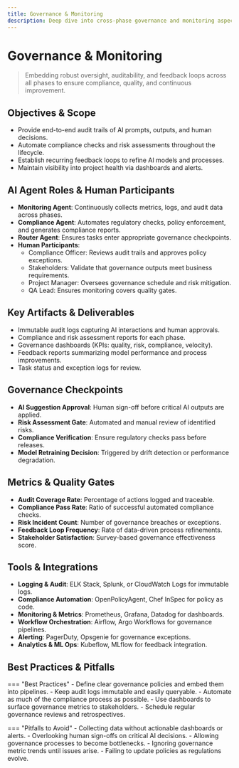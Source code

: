 ```yaml
---
title: Governance & Monitoring
description: Deep dive into cross-phase governance and monitoring aspects of the HUG AI development lifecycle.
---
```


# Governance & Monitoring

> Embedding robust oversight, auditability, and feedback loops across all phases to ensure compliance, quality, and continuous improvement.

## Objectives & Scope
- Provide end-to-end audit trails of AI prompts, outputs, and human decisions.
- Automate compliance checks and risk assessments throughout the lifecycle.
- Establish recurring feedback loops to refine AI models and processes.
- Maintain visibility into project health via dashboards and alerts.

## AI Agent Roles & Human Participants
- **Monitoring Agent**: Continuously collects metrics, logs, and audit data across phases.
- **Compliance Agent**: Automates regulatory checks, policy enforcement, and generates compliance reports.
- **Router Agent**: Ensures tasks enter appropriate governance checkpoints.
- **Human Participants**:
  - Compliance Officer: Reviews audit trails and approves policy exceptions.
  - Stakeholders: Validate that governance outputs meet business requirements.
  - Project Manager: Oversees governance schedule and risk mitigation.
  - QA Lead: Ensures monitoring covers quality gates.

## Key Artifacts & Deliverables
- Immutable audit logs capturing AI interactions and human approvals.
- Compliance and risk assessment reports for each phase.
- Governance dashboards (KPIs: quality, risk, compliance, velocity).
- Feedback reports summarizing model performance and process improvements.
- Task status and exception logs for review.

## Governance Checkpoints
- **AI Suggestion Approval**: Human sign-off before critical AI outputs are applied.
- **Risk Assessment Gate**: Automated and manual review of identified risks.
- **Compliance Verification**: Ensure regulatory checks pass before releases.
- **Model Retraining Decision**: Triggered by drift detection or performance degradation.

## Metrics & Quality Gates
- **Audit Coverage Rate**: Percentage of actions logged and traceable.
- **Compliance Pass Rate**: Ratio of successful automated compliance checks.
- **Risk Incident Count**: Number of governance breaches or exceptions.
- **Feedback Loop Frequency**: Rate of data-driven process refinements.
- **Stakeholder Satisfaction**: Survey-based governance effectiveness score.

## Tools & Integrations
- **Logging & Audit**: ELK Stack, Splunk, or CloudWatch Logs for immutable logs.
- **Compliance Automation**: OpenPolicyAgent, Chef InSpec for policy as code.
- **Monitoring & Metrics**: Prometheus, Grafana, Datadog for dashboards.
- **Workflow Orchestration**: Airflow, Argo Workflows for governance pipelines.
- **Alerting**: PagerDuty, Opsgenie for governance exceptions.
- **Analytics & ML Ops**: Kubeflow, MLflow for feedback integration.

## Best Practices & Pitfalls
=== "Best Practices"
    - Define clear governance policies and embed them into pipelines.
    - Keep audit logs immutable and easily queryable.
    - Automate as much of the compliance process as possible.
    - Use dashboards to surface governance metrics to stakeholders.
    - Schedule regular governance reviews and retrospectives.

=== "Pitfalls to Avoid"
    - Collecting data without actionable dashboards or alerts.
    - Overlooking human sign-offs on critical AI decisions.
    - Allowing governance processes to become bottlenecks.
    - Ignoring governance metric trends until issues arise.
    - Failing to update policies as regulations evolve.